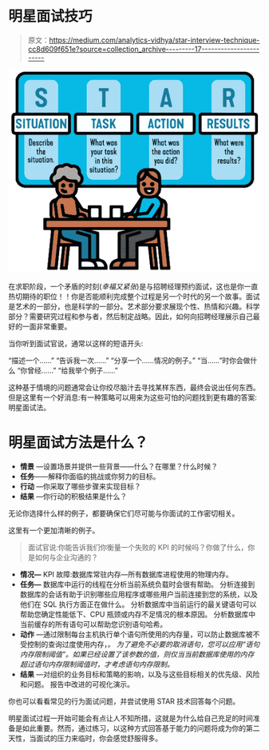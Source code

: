 # 明星面试技巧

> 原文：<https://medium.com/analytics-vidhya/star-interview-technique-cc8d609f651e?source=collection_archive---------17----------------------->

![](img/bd7702fa727ee8534328b50b6207f3b1.png)

在求职阶段，一个矛盾的时刻(*幸福又紧张*)是与招聘经理预约面试，这也是你一直热切期待的职位！！你是否能顺利完成整个过程是另一个时代的另一个故事。面试是艺术的一部分，也是科学的一部分。艺术部分要求展现个性、热情和兴趣。科学部分？需要研究过程和参与者，然后制定战略。因此，如何向招聘经理展示自己最好的一面非常重要。

当你听到面试官说，通常以这样的短语开头:

“描述一个……”
“告诉我一次……”
“分享一个……情况的例子。”
“当……”时你会做什么
“你曾经……”
“给我举个例子……”

这种基于情境的问题通常会让你绞尽脑汁去寻找某样东西，最终会说出任何东西。但是这里有一个好消息:有一种策略可以用来为这些可怕的问题找到更有趣的答案:明星面试法。

# 明星面试方法是什么？

*   **情景** —设置场景并提供一些背景——什么？在哪里？什么时候？
*   **任务**——解释你面临的挑战或你努力的目标。
*   **行动** —你采取了哪些步骤来实现目标？
*   **结果** —你行动的积极结果是什么？

无论你选择什么样的例子，都要确保它们尽可能与你面试的工作密切相关。

这里有一个更加清晰的例子。

> 面试官说:你能告诉我们你衡量一个失败的 KPI 的时候吗？你做了什么，你是如何与企业沟通的？

*   **情况—** KPI 故障:数据库常驻内存—所有数据库进程使用的物理内存。
*   **任务—** 数据库中运行的线程在分析当前系统负载时会很有帮助。
    分析连接到数据库的会话有助于识别哪些应用程序或哪些用户当前连接到您的系统，以及他们在 SQL 执行方面正在做什么。
    分析数据库中当前运行的最关键语句可以帮助您确定性能低下、CPU 瓶颈或内存不足情况的根本原因。
    分析数据库中当前缓存的所有语句可以帮助您识别语句哈希。
*   **动作** —通过限制每台主机执行单个语句所使用的内存量，可以防止数据库被不受控制的查询过度使用内存，*。
    为了避免不必要的取消语句，您可以应用“*语句内存限制阈值*”。如果已经设置了该参数的值，则仅当当前数据库使用的内存超过语句内存限制阈值时，才考虑语句内存限制。*
*   **结果** —对组织的业务目标和策略的影响，以及与这些目标相关的优先级、风险和问题。
    报告中改进的可视化演示。

你也可以看看常见的行为面试问题，并尝试使用 STAR 技术回答每个问题。

明星面试过程一开始可能会有点让人不知所措，这就是为什么给自己充足的时间准备是如此重要。然而，通过练习，以这种方式回答基于能力的问题将成为你的第二天性，当面试的压力来临时，你会感觉舒服得多。